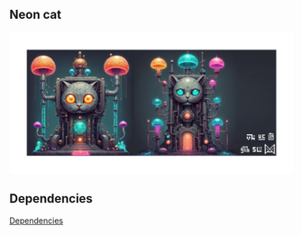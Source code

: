 ## Neon cat 

![project logo](documentation/repository-open-graph-cover.png)

## Dependencies
[Dependencies](dependencies.md)